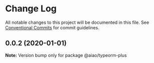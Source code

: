 # Change Log

All notable changes to this project will be documented in this file. See [Conventional Commits](https://conventionalcommits.org) for commit guidelines.

## 0.0.2 (2020-01-01)

**Note:** Version bump only for package @aiao/typeorm-plus
